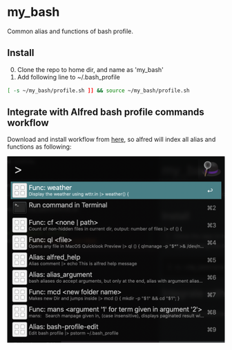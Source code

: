 # my_bash
Common alias and functions of bash profile.

## Install 
0. Clone the repo to home dir, and name as 'my_bash'
0. Add following line to ~/.bash_profile
``` sh
[ -s ~/my_bash/profile.sh ]] && source ~/my_bash/profile.sh
```

## Integrate with Alfred bash profile commands workflow
Download and install workflow from [here](https://github.com/186dk/Alfred_run_bash_profile), so alfred will index all alias and functions as following:

![Alfred bash cmd](./alfred.png)


